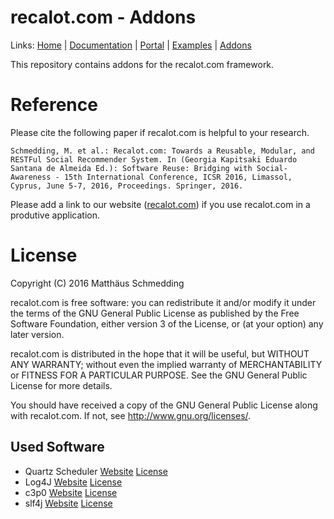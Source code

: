 # recalot.com - Addons

Links: [Home](http://recalot.com) | [Documentation](http://recalot.com/documentation) | [Portal](http://portal.recalot.com) | [Examples](http://recalot.com/examples) | [Addons](https://github.com/mys3lf/recalot.com-addons)


This repository contains addons for the recalot.com framework.


# Reference

Please cite the following paper if recalot.com is helpful to your research.

	Schmedding, M. et al.: Recalot.com: Towards a Reusable, Modular, and RESTFul Social Recommender System. In (Georgia Kapitsaki Eduardo Santana de Almeida Ed.): Software Reuse: Bridging with Social-Awareness - 15th International Conference, ICSR 2016, Limassol, Cyprus, June 5-7, 2016, Proceedings. Springer, 2016.

Please add a link to our website ([recalot.com](http://recalot.com)) if you use recalot.com in a produtive application.

# License

Copyright (C) 2016 Matthäus Schmedding

recalot.com is free software: you can redistribute it and/or modify
it under the terms of the GNU General Public License as published by
the Free Software Foundation, either version 3 of the License, or
(at your option) any later version.

recalot.com is distributed in the hope that it will be useful,
but WITHOUT ANY WARRANTY; without even the implied warranty of
MERCHANTABILITY or FITNESS FOR A PARTICULAR PURPOSE. See the
GNU General Public License for more details.

You should have received a copy of the GNU General Public License
along with recalot.com. If not, see <http://www.gnu.org/licenses/>.

## Used Software
-   Quartz Scheduler
    [Website](http://www.quartz-scheduler.org/ )
    [License](http://www.apache.org/licenses/LICENSE-2.0)
-   Log4J
    [Website](http://logging.apache.org/log4j/2.x/)
    [License](http://logging.apache.org/log4j/2.x/license.html)
-   c3p0
    [Website](http://www.mchange.com/projects/c3p0/)
    [License](http://www.gnu.org/licenses/lgpl-2.1.html)
-   slf4j
    [Website](http://www.slf4j.org/)
    [License](http://www.slf4j.org/license.html)

